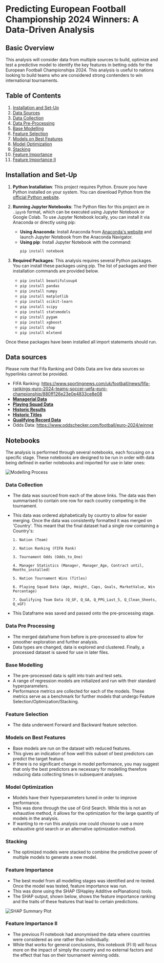 

# Predicting European Football Championship 2024 Winners: A Data-Driven Analysis


## Basic Overview

This analysis will consider data from multiple sources to build, optimize and test a predictive model to identify the key features in betting odds for the European Football Championships 2024. This analysis is useful to nations looking to build teams who are considered strong contenders to win international tournaments.

## Table of Contents

1. [Installation and Set-Up](#installation-and-set-up)
2. [Data Sources](#data-sources)
3. [Data Collection](#data-collection)
4. [Data Pre-Processing](#data-pre-processing)
5. [Base Modelling](#base-modelling)
6. [Feature Selection](#feature-selection)
7. [Models on Best Features](#models-on-best-features)
8. [Model Optimization](#model-optimization)
9. [Stacking](#stacking)
10. [Feature Importance](#feature-importance)
11. [Feature Importance II](#feature-importance-ii)

## Installation and Set-Up

1. **Python Installation**: This project requires Python. Ensure you have Python installed on your system. You can download Python from the [official Python website](https://www.python.org/downloads/).

2. **Running Jupyter Notebooks**: The Python files for this project are in `.ipynb` format, which can be executed using Jupyter Notebook or Google Colab. To use Jupyter Notebook locally, you can install it via Anaconda or directly using pip:
   - **Using Anaconda**: Install Anaconda from [Anaconda's website](https://www.anaconda.com/products/distribution) and launch Jupyter Notebook from the Anaconda Navigator.
   - **Using pip**: Install Jupyter Notebook with the command:
     ```bash
     pip install notebook
     ```
     


3. **Required Packages**: This analysis requires several Python packages. You can install these packages using pip. The list of packages and their installation commands are provided below. 

      - `pip install beautifulsoup4`
      - `pip install pandas`
      - `pip install numpy`
      - `pip install matplotlib`
      - `pip install scikit-learn`
      - `pip install scipy`
      - `pip install statsmodels`
      - `pip install pygam`
      - `pip install xgboost`
      - `pip install shap`
      - `pip install mlxtend`
      
Once these packages have been installed all import statements should run.


## Data sources
Please note that Fifa Ranking and Odds Data are live data sources so hyperlinks cannot be provided. 

- FIFA Ranking: https://www.sportingnews.com/uk/football/news/fifa-rankings-euro-2024-teams-soccer-uefa-euro-championship/880ff126e23e0e4833ce8e08 
- **[Managerial Data](https://www.transfermarkt.co.uk/europameisterschaft-2024/trainer/pokalwettbewerb/EM24)**
- **[Playing Squad Data](https://www.kaggle.com/datasets/damirdizdarevic/uefa-euro-2024-players)**
- **[Historic Results](https://www.kaggle.com/datasets/martj42/international-football-results-from-1872-to-2017?select=results.csv)**
- **[Historic Titles](https://www.uefa.com/uefaeuro/history/winners/)**
- **[Qualifying Record Data](https://footystats.org/international/uefa-euro-qualifiers)**
- Odds Data: https://www.oddschecker.com/football/euro-2024/winner 

## Notebooks
The analysis is performed through several notebooks, each focusing on a specific stage. These notebooks are designed to be run in order with data being defined in earlier notebooks and imported for use in later ones:

![Modelling Process](Modelling_Process.png)

### Data Collection
   - The data was sourced from each of the above links. The data was then summarised to contain one row for each country competing in the tournament.
   - This data was ordered alphabetically by country to allow for easier merging. Once the data was consistently formatted it was merged on 'Country'. This meant that the final dataset had a single row containing a Country's:
     
         1. Nation (Team)
     
         2. Nation Ranking (FIFA Rank)
     
         3. Tournament Odds (Odds_to_One)
     
         4. Manager Statistics (Manager, Manager_Age, Contract until, Months_installed)
     
         5. Nation Tournament Wins (Titles)
     
         6. Playing Squad Data (Age, Height, Caps, Goals, MarketValue, Win Percentage)
     
         7. Qualifying Team Data (Q_GF, Q_GA, Q_PPG_Last_5, Q_Clean_Sheets, Q_xGF)

   - This Dataframe was saved and passed onto the pre-processing stage.

### Data Pre Processing
   - The merged dataframe from before is pre-processed to allow for smoother exploration and further analysis.
   - Data types are changed, data is explored and clustered. Finally, a processed dataset is saved for use in later files.

### Base Modelling
   - The pre-processed data is split into train and test sets.
   - A range of regression models are initialized and run with their standard hyperparameters.
   - Performance metrics are collected for each of the models. These metrics serve as a benchmark for further models that undergo Feature Selection/Optimization/Stacking.

### Feature Selection
   - The data underwent Forward and Backward feature selection.

### Models on Best Features
   - Base models are run on the dataset with reduced features.
   - This gives an indication of how well this subset of best predictors can predict the target feature.
   - If there is no significant change in model performance, you may suggest that only the best predictors are necessary for modelling therefore reducing data collecting times in subsequent analyses.

### Model Optimization
   - Models have their hyperparameters tuned in order to improve performance.
   - This was done through the use of Grid Search. While this is not an exhaustive method, it allows for the optimization for the large quantity of models in the analysis.
   - If wanting to re-run this analysis one could choose to use a more exhaustive grid search or an alternative optimization method.

### Stacking
   - The optimized models were stacked to combine the predictive power of multiple models to generate a new model. 

### Feature Importance
   - The best model from all modelling stages was identified and re-tested. Once the model was tested, feature importance was run.
   - This was done using the SHAP (SHapley Additive exPlanations) tools.
   - The SHAP output, shown below, shows the feature importance ranking and the traits of these features that lead to certain predictions. 

![SHAP Summary Plot](SHAP_Output.png)

### Feature Importance II
   - The previous FI notebook had anonymised the data where countries were considered as one rather than individually.
   - While that works for general conclusions, this notebook (FI II) will focus more on the impact of simply the country and no external factors and the effect that has on their tournament winning odds.
